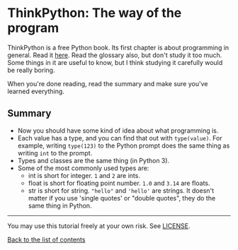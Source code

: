 # ThinkPython: The way of the program

ThinkPython is a free Python book. Its first chapter is about
programming in general. Read it
[here](http://greenteapress.com/thinkpython2/html/thinkpython2002.html).
Read the glossary also, but don't study it too much. Some things in it
are useful to know, but I think studying it carefully would be really
boring.

When you're done reading, read the summary and make sure you've learned
everything.

## Summary

- Now you should have some kind of idea about what programming is.
- Each value has a type, and you can find that out with `type(value)`.
    For example, writing `type(123)` to the Python prompt does the same
    thing as writing `int` to the prompt.
- Types and classes are the same thing (in Python 3).
- Some of the most commonly used types are:
    - int is short for integer. `1` and `2` are ints.
    - float is short for floating point number. `1.0` and `3.14` are floats.
    - str is short for string. `"hello"` and `'hello'` are strings. It
        doesn't matter if you use 'single quotes' or "double quotes",
        they do the same thing in Python.

***

You may use this tutorial freely at your own risk. See [LICENSE](LICENSE).

[Back to the list of contents](README.md)
